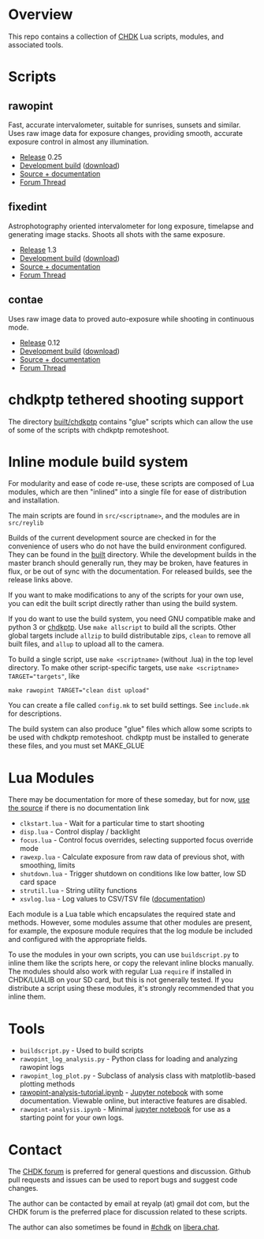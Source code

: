 # Overview
This repo contains a collection of [CHDK](https://chdk.fandom.com/wiki/CHDK) Lua
scripts, modules, and associated tools.

# Scripts

## rawopint
Fast, accurate intervalometer, suitable for sunrises, sunsets and similar. Uses raw image
data for exposure changes, providing smooth, accurate exposure control in almost any illumination.

* [Release](https://app.box.com/s/k4w85tnsf4gl2pvwh4mvu35vejkup53j) 0.25
* [Development build](built/rawopint.lua) ([download](built/rawopint.lua?raw=1))
* [Source + documentation](src/rawopint)
* [Forum Thread](https://chdk.setepontos.com/index.php?topic=12697.0)

## fixedint
Astrophotography oriented intervalometer for long exposure, timelapse and generating image
stacks. Shoots all shots with the same exposure.

* [Release](https://app.box.com/s/nqzoeubgxkgnitz7o7wotvbe90ejegni) 1.3
* [Development build](built/fixedint.lua) ([download](built/fixedint.lua?raw=1))
* [Source + documentation](src/fixedint)
* [Forum Thread](https://chdk.setepontos.com/index.php?topic=12695.0)

## contae
Uses raw image data to proved auto-exposure while shooting in continuous mode.

* [Release](https://app.box.com/s/d1xeg34h2lyla3jz30sb9khgqfg57ul8) 0.12
* [Development build](built/contae.lua) ([download](built/contae.lua?raw=1))
* [Source + documentation](src/contae)
* [Forum Thread](https://chdk.setepontos.com/index.php?topic=12696.0)

# chdkptp tethered shooting support
The directory [built/chdkptp](built/chdkptp/) contains "glue" scripts which can
allow the use of some of the scripts with chdkptp remoteshoot.

# Inline module build system
For modularity and ease of code re-use, these scripts are composed of Lua modules,
which are then "inlined" into a single file for ease of distribution and installation.

The main scripts are found in `src/<scriptname>`, and the modules are in `src/reylib`

Builds of the current development source are checked in for the convenience of users
who do not have the build environment configured. They can be found in the [built](built/)
directory. While the development builds in the master branch should generally run,
they may be broken, have features in flux, or be out of sync with the documentation.
For released builds, see the release links above.

If you want to make modifications to any of the scripts for your own use, you can
edit the built script directly rather than using the build system.

If you do want to use the build system, you need GNU compatible make and python 3
or [chdkptp](https://app.assembla.com/spaces/chdkptp/wiki). Use `make allscript` to
build all the scripts. Other global targets include `allzip` to build distributable
zips, `clean` to remove all built files, and `allup` to upload all to the camera.

To build a single script, use `make <scriptname>` (without .lua) in the top level
directory. To make other script-specific targets, use `make <scriptname> TARGET="targets"`, like
```
make rawopint TARGET="clean dist upload"
```

You can create a file called `config.mk` to set build settings. See `include.mk` for descriptions.

The build system can also produce "glue" files which allow some scripts to be used
with chdkptp remoteshoot. chdkptp must be installed to generate these files, and you must
set MAKE\_GLUE

# Lua Modules
There may be documentation for more of these someday, but for now, [use the source](src/reylib) if there is no documentation link

* `clkstart.lua` - Wait for a particular time to start shooting
* `disp.lua` - Control display / backlight
* `focus.lua` - Control focus overrides, selecting supported focus override mode
* `rawexp.lua` - Calculate exposure from raw data of previous shot, with smoothing, limits
* `shutdown.lua` - Trigger shutdown on conditions like low batter, low SD card space
* `strutil.lua` - String utility functions
* `xsvlog.lua` - Log values to CSV/TSV file ([documentation](src/reylib/xsvlog.md))

Each module is a Lua table which encapsulates the required state and methods. However,
some modules assume that other modules are present, for example, the exposure module requires
that the log module be included and configured with the appropriate fields.

To use the modules in your own scripts, you can use `buildscript.py` to inline them
like the scripts here, or copy the relevant inline blocks manually. The modules should
also work with regular Lua `require` if installed in CHDK/LUALIB on your SD card, but this
is not generally tested. If you distribute a script using these modules, it's strongly
recommended that you inline them.

# Tools
* `buildscript.py` - Used to build scripts
* `rawopint_log_analysis.py` - Python class for loading and analyzing rawopint logs
* `rawopint_log_plot.py` - Subclass of analysis class with matplotlib-based plotting methods
* [rawopint-analysis-tutorial.ipynb](tools/rawopint-analysis-tutorial.ipynb) - [Jupyter notebook](https://jupyter.org/) with some documentation. Viewable online, but interactive features are disabled.
* `rawopint-analysis.ipynb` - Minimal [jupyter notebook](https://jupyter.org/) for use as a starting point for your own logs.

# Contact
The [CHDK forum](https://chdk.setepontos.com/index.php) is preferred for general
questions and discussion. Github pull requests and issues can be used to report
bugs and suggest code changes.

The author can be contacted by email at reyalp (at) gmail dot com, but the CHDK forum is
the preferred place for discussion related to these scripts.

The author can also sometimes be found in [#chdk](https://web.libera.chat/?channels=#chdk)
on [libera.chat](https://libera.chat/).
